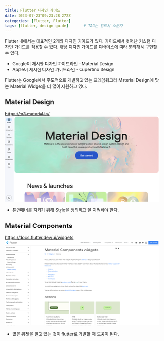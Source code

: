 ```yaml
---
title: Flutter 디자인 가이드
date: 2023-07-23T09:23:28.272Z
categories: [Flutter, Flutter]
tags: [flutter, design guide]		# TAG는 반드시 소문자
---
```


Flutter 내에서는 대표적인 2개의 디자인 가이드가 있다. 가이드에서 벗어난 커스텀 디자인 가이드를 적용할 수 있다. 해당 디자인 가이드를 디바이스에 따라 분리해서 구현할 수 있다.
* Google이 제시한 디자인 가이드라인 - Material Design
* Apple이 제시한 디자인 가이드라인 - Cupertino Design  

Flutter는 Google에서 주도적으로 개발하고 있는 프레임워크라 Material Design에 맞는 Material Widget을 더 많이 지원하고 있다.

## Material Design
https://m3.material.io/
![Alt text](/assets/img/to/material_design_site.png)
* 톤앤매너를 지키기 위해 Style을 정의하고 잘 지켜줘야 한다.

## Material Components
https://docs.flutter.dev/ui/widgets
![Alt text](/assets/img/to/flutter_material_componets_widgets.png)
* 많은 위젯을 알고 있는 것이 flutter로 개발할 때 도움이 된다.